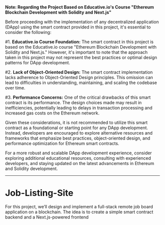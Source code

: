 **Note: Regarding the Project Based on Educative.io's Course "Ethereum Blockchain Development with Solidity and Next.js"**

Before proceeding with the implementation of any decentralized application (DApp) using the smart contract provided in this project, it's essential to consider the following:

#1. **Educative.io Course Foundation:** The smart contract in this project is based on the Educative.io course "Ethereum Blockchain Development with Solidity and Next.js." However, it's important to note that the approach taken in this project may not represent the best practices or optimal design patterns for DApp development.

#2. **Lack of Object-Oriented Design:** The smart contract implementation lacks adherence to Object-Oriented Design principles. This omission can lead to difficulties in understanding, maintaining, and scaling the codebase over time.

#3. **Performance Concerns:** One of the critical drawbacks of this smart contract is its performance. The design choices made may result in inefficiencies, potentially leading to delays in transaction processing and increased gas costs on the Ethereum network.

Given these considerations, it is not recommended to utilize this smart contract as a foundational or starting point for any DApp development. Instead, developers are encouraged to explore alternative resources and frameworks that emphasize best practices, object-oriented design, and performance optimization for Ethereum smart contracts.

For a more robust and scalable DApp development experience, consider exploring additional educational resources, consulting with experienced developers, and staying updated on the latest advancements in Ethereum and Solidity development.

--- 

# Job-Listing-Site
 For this project, we’ll design and implement a full-stack remote job board application on a blockchain. The idea is to create a simple smart contract backend and a Next.js-powered frontend
